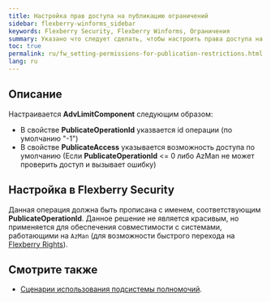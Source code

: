 ```yaml
---
title: Настройка прав доступа на публикацию ограничений
sidebar: flexberry-winforms_sidebar
keywords: Flexberry Security, Flexberry Winforms, Ограничения
summary: Указано что следует сделать, чтобы настроить права доступа на публикацию ограничений
toc: true
permalink: ru/fw_setting-permissions-for-publication-restrictions.html
lang: ru
---
```


## Описание

Настраивается __AdvLimitComponent__ следующим образом:

* В свойстве __PublicateOperationId__ указвается id операции (по умолчанию "-1")
* В свойстве __PublicateAccess__ указывается возможность доступа по умолчанию (Если __PublicateOperationId__ <= 0 либо AzMan не может проверить доступ и вызывает ошибку)

## Настройка в Flexberry Security

Данная операция должна быть прописана с именем, соответствующим __PublicateOperationId__. Данное решение не является красивым, но применяется для обеспечения совместимости с системами, работающими на `AzMan` (для возможности быстрого перехода на [Flexberry Rights](efs_security-legacy-services.html)).

## Смотрите также

* [Сценарии использования подсистемы полномочий](efs_rights-scenarios.html).
